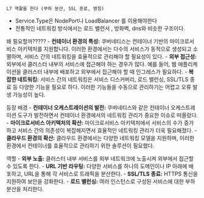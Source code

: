 	L7 역활을 한다 (부하 분산, SSL 종료, 명칭)

*  Service.Type은 NodePort나 LoadBalancer 를 이용해야한다
* 전통적인 네트워킹 방식에서는 로드 밸런서 , 방화벽, dns와 비슷한 구조이다.

왜 필요할까?????
	- **컨테이너 환경의 특성:** 쿠버네티스는 컨테이너 기반의 마이크로서비스 아키텍처를 지원합니다. 이러한 환경에서는 다수의 서비스가 동적으로 생성되고 소멸하며, 서비스 간의 네트워킹을 효율적으로 관리해야 할 필요성이 있다.
	- **외부 접근성:** 외부에서 클러스터 내부의 서비스에 접근해야 하는 경우가 많다. 예를 들어, 웹 애플리케이션을 클러스터 내부에 배포하고 외부에서 접근해야 할 때 인그레스가 필요하다.
	- **복잡한 네트워킹:** 서비스 간의 네트워킹은 서비스 디스커버리, 로드 밸런싱, SSL/TLS 종료 등 다양한 기능을 필요로 하다. 이러한 기능들을 수동으로 관리하기는 어렵고 오류 발생 가능성이 높다.

등장 배경
	- **컨테이너 오케스트레이션의 발전:** 쿠버네티스와 같은 컨테이너 오케스트레이션 도구가 발전하면서 컨테이너 환경에서의 네트워킹 관리가 중요한 이슈로 떠올랐다.
	- **마이크로서비스 아키텍처의 확산:** 마이크로서비스 아키텍처에서 서비스의 수가 증가하고 서비스 간의 의존성이 복잡해지면서 효율적인 네트워킹 관리가 더욱 필요해졌다.
	- **클라우드 환경의 확산:** 클라우드 환경에서는 다양한 네트워킹 모델을 지원하며, 이러한 환경에서 컨테이너를 효율적으로 관리하기 위한 솔루션이 필요했다.

역할
	- **외부 노출:** 클러스터 내부 서비스를 외부 네트워크에 노출시켜 외부에서 접근할 수 있도록 한다.
	- **URL 기반 라우팅:** 다양한 서비스를 하나의 도메인이나 IP 아래에 배포하고, URL을 통해 각 서비스로 트래픽을 분산한다.
	- **SSL/TLS 종료:** HTTPS 통신을 지원하여 보안을 강화한다.
	- **로드 밸런싱:** 여러 인스턴스로 구성된 서비스에 대한 부하 분산을 처리한다.
